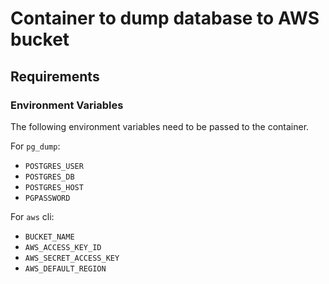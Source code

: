 # Container to dump database to AWS bucket

## Requirements

### Environment Variables

The following environment variables need to be passed to the container.

For `pg_dump`:

- `POSTGRES_USER`
- `POSTGRES_DB`
- `POSTGRES_HOST`
- `PGPASSWORD`

For `aws` cli:

- `BUCKET_NAME`
- `AWS_ACCESS_KEY_ID`
- `AWS_SECRET_ACCESS_KEY`
- `AWS_DEFAULT_REGION`
